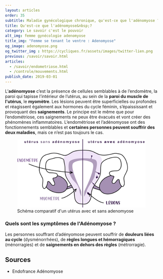 ```yaml
---
layout: articles
order: 35
subtitle: Maladie gynécologique chronique, qu'est-ce que l'adénomyose ?
title: Qu'est-ce que l'adénomyose&nbsp;?
category: Le savoir c'est le pouvoir
alt_img: femme gynécologie adenomyose
title_img: "Femme se tenant le ventre : Adenomyose"
og_image: adenomyose.png
og_twitter_img : https://cycliques.fr/assets/images/twitter-lien.png
previous: /savoir/savoir.html
articles:
  - /savoir/endometriose.html
  - /controle/mouvements.html
publish_date: 2019-03-01
---
```

L’**adénomyose** c’est la présence de cellules semblables à de l’endomètre, la paroi qui tapisse l’intérieur de l’utérus, au sein de la **paroi du muscle de l'utérus**, le **myomètre**. Les lésions peuvent être superficielles ou profondes et réagissent également aux hormones du cycle féminin, s’épaississant et provoquant des **saignements**. Le principe est le même que pour l’endométriose, ces saignements ne peux être évacués et vont créer des phénomènes inflammatoires.
 L’endométriose et l’adénomyose ont des fonctionnements semblables et **certaines personnes peuvent souffrir des deux maladies**, mais ce n’est pas toujours le cas.

<figure class="schema">
  <img src="/assets/images/schema/adenomyose.png" class="img-fluid" alt="schéma uterus adenomyose maladie gynécologique lésion endomètre myomètre" title="Schéma d'un utérus avec de l'adénomyose">
  <figcaption>Schéma comparatif d'un utérus avec et sans adenomyose</figcaption>
</figure>

### Quels sont les symptômes de l'Adénomyose ?
Les personnes souffrant d’adényomose peuvent souffrir de **douleurs liées au cycle** (dysménorrhées), de **règles longues et hémorragiques** (ménorragies) et de **saignements en dehors des règles** (métrorragie).
## Sources
* Endofrance Adénomyose